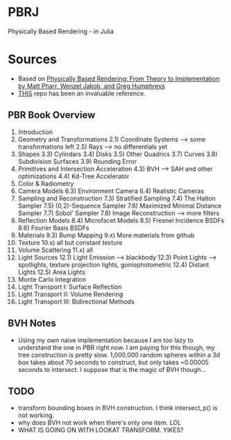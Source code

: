 # PBRJ
Physically Based Rendering - in Julia


# Sources
- Based on [Physically Based Rendering: From Theory to Implementation by Matt Pharr, Wenzel Jakob, and Greg Humphreys](https://www.pbr-book.org/)
- [THIS](https://github.com/pxl-th/Trace.jl) repo has been an invaluable reference.

## PBR Book Overview 
1) Introduction
2) Geometry and Transformations
    2.1) Coordinate Systems --> some transformations left
    2.5) Rays --> no differentials yet
3) Shapes
    3.3) Cylindars
    3.4) Disks
    3.5) Other Quadrics
    3.7) Curves
    3.8) Subdivision Surfaces
    3.9) Rounding Error
4) Primitives and Intersection Acceleration
    4.3) BVH --> SAH and other optimizations
    4.4) Kd-Tree Accelerator
5) Color & Radiometry
6) Camera Models
    6.3) Environment Camera
    6.4) Realistic Cameras
7) Sampling and Reconstruction
    7.3) Stratified Sampling
    7.4) The Halton Sampler
    7.5) (0,2)-Sequence Sampler
    7.6) Maximized Minimal Distance Sampler
    7.7) Sobol' Sampler
    7.8) Image Reconstruction --> more filters
8) Reflection Models
    8.4) Microfacet Models
    8.5) Fresnel Incidence BSDFs
    8.6) Fourier Basis BSDFs
9) Materials
    9.3) Bump Mapping
    9.x) More materials from github
10) Texture
    10.x) all but constant texture
11) Volume Scattering
    11.x) all
12) Light Sources
    12.1) Light Emission --> blackbody
    12.3) Point Lights --> spotlights, texture projection lights, goniophotometric
    12.4) Distant Lights
    12.5) Area Lights
13) Monte Carlo Integration
14) Light Transport I: Surface Reflection
15) Light Transport II: Volume Rendering
16) Light Transport III: Bidirectional Methods 

## BVH Notes
- Using my own naive implementation because I am too lazy to understand the one in PBR right now. I am paying for this though, my tree construction is pretty slow. 1,000,000 random spheres within a 3d box takes about 70 seconds to construct, but only takes ~0.00005 seconds to intersect. I suppose that is the magic of BVH though...

## TODO
- transform bounding boxes in BVH construction. I think intersect_p() is not working.
- why does BVH not work when there's only one item. LOL
- WHAT IS GOING ON WITH LOOKAT TRANSFORM. YIKES?